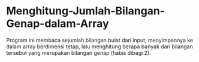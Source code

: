 # Menghitung-Jumlah-Bilangan-Genap-dalam-Array
Program ini membaca sejumlah bilangan bulat dari input, menyimpannya ke dalam array berdimensi tetap, lalu menghitung berapa banyak dari bilangan tersebut yang merupakan bilangan genap (habis dibagi 2).
